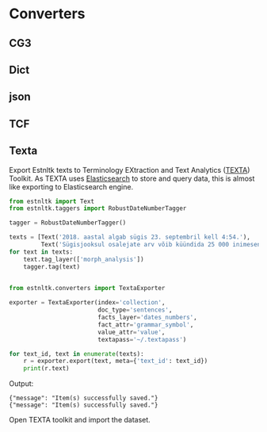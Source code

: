 # Converters

## CG3

## Dict

## json

## TCF

## Texta
Export Estnltk texts to Terminology EXtraction and Text Analytics ([TEXTA](https://github.com/texta-tk/texta)) Toolkit.
As TEXTA uses [Elasticsearch](https://www.elastic.co/products/elasticsearch) to store and query data, this is almost like exporting to Elasticsearch engine.

```python
from estnltk import Text
from estnltk.taggers import RobustDateNumberTagger

tagger = RobustDateNumberTagger()

texts = [Text('2018. aastal algab sügis 23. septembril kell 4:54.'),
         Text('Sügisjooksul osalejate arv võib küündida 25 000 inimeseni.')]
for text in texts:
    text.tag_layer(['morph_analysis'])
    tagger.tag(text)

    
from estnltk.converters import TextaExporter

exporter = TextaExporter(index='collection',
                         doc_type='sentences',
                         facts_layer='dates_numbers',
                         fact_attr='grammar_symbol',
                         value_attr='value',
                         textapass='~/.textapass')

for text_id, text in enumerate(texts):
    r = exporter.export(text, meta={'text_id': text_id})
    print(r.text)
```
Output:
```
{"message": "Item(s) successfully saved."}
{"message": "Item(s) successfully saved."}

```
Open TEXTA toolkit and import the dataset.
